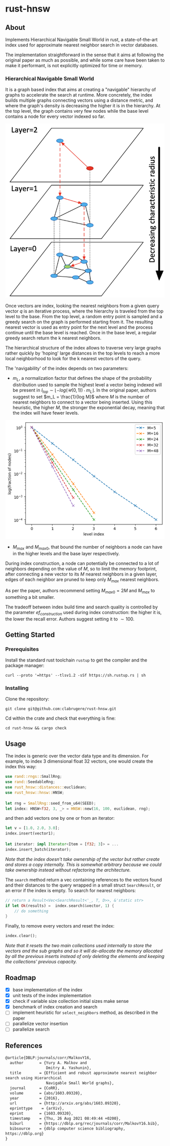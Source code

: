 # rust-hnsw

## About

Implements Hierarchical Navigable Small World in rust, a state-of-the-art index used for approximate nearest neighbor 
search in vector databases.

The implementation straightforward in the sense that it aims at following the original paper as much as possible, and 
while some care have been taken to make it performant, is not explicitly optimized for time or memory.

### Hierarchical Navigable Small World

It is a graph based index that aims at creating a "navigable" hierarchy of graphs to accelerate the search at runtime. 
More concretely, the index builds multiple graphs connecting vectors using a distance metric, and where the graph's density 
is decreasing the higher it is in the hierarchy. At the top level, the graph contains very few nodes while the base 
level contains a node for every vector indexed so far.

![alt text](assets/hnsw.png)

Once vectors are index, looking the nearest neighbors from a given query vector $q$ is an iterative process, where
the hierarchy is traveled from the top level to the base. From the top level, a random entry point is sampled and a 
greedy search on the graph is performed starting from it. The resulting nearest vector is used as entry point for the 
next level and the process continue until the base level is reached. Once in the base level, a regular greedy search 
return the k nearest neighbors.

The hierarchical structure of the index allows to traverse very large graphs rather quickly by 'hoping' large distances 
in the top levels to reach a more local neighborhood to look for the k nearest vectors of the query.

The 'navigability' of the index depends on two parameters:
- $m_L$, a normalization factor that defines the shape of the probability distribution used to sample the highest level a vector being indexed will be present in $l_{top} \sim \lfloor -log(\mathcal{U}(0,1)) \cdot m_L \rfloor$. In the original paper, authors suggest to set $m_L = \frac{1}{log M}$ where $M$ is the number of nearest neighbors to connect to a vector being inserted. Using this heuristic, the higher $M$, the stronger the exponential decay, meaning that the index will have fewer levels.

![alt text](assets/level_sampling.png)

- $M_{max}$ and $M_{max0}$, that bound the number of neighbors a node can have in the higher levels and the base layer respectively. 

During index construction, a node can potentially be connected to a lot of neighbors depending on the value of $M$, so to limit the memory footprint, after connecting a new vector to its $M$ nearest neighbors in a given layer, edges of each neighbor are pruned to keep only $M_{max}$ nearest neighbors.

As per the paper, authors recommend setting $M_{max0} = 2M$ and $M_{max}$ to something a bit smaller.

The tradeoff between index build time and search quality is controlled by the parameter $ef_{construction}$ used during index construction: the higher it is, the lower the recall error. Authors suggest setting it to $\sim 100$.

## Getting Started

### Prerequisites

Install the standard rust toolchain `rustup` to get the compiler and the package manager:

```
curl --proto '=https' --tlsv1.2 -sSf https://sh.rustup.rs | sh
```

### Installing

Clone the repository:

```
git clone git@github.com:clabrugere/rust-hnsw.git
```

Cd within the crate and check that everything is fine:

```
cd rust-hnsw && cargo check
```

## Usage

The index is generic over the vector data type and its dimension. For example, to index 3 dimensional float 32 vectors, 
one would create the index this way:

```rust
use rand::rngs::SmallRng;
use rand::SeedableRng;
use rust_hnsw::distances::euclidean;
use rust_hnsw::hnsw::HNSW;

let rng = SmallRng::seed_from_u64(SEED);
let index: HNSW<f32, 3, _> = HNSW::new(16, 100, euclidean, rng);
```

and then add vectors one by one or from an iterator:

```rust
let v = [1.0, 2.0, 3.0];
index.insert(vector1);

let iterator: impl Iterator<Item = [f32; 3]> = ...
index.insert_batch(iterator);
```

_Note that the index doesn't take ownership of the vector but rather create and stores a copy internally. This is somewhat
arbitrary because we could take ownership instead without refactoring the architecture._

The `search` method return a vec containing references to the vectors found and their distances to the query wrapped 
in a small struct `SearchResult`, or an error if the index is empty. To search for nearest neighbors:

```rust
// return a Result<Vec<SearchResult<'_, T, D>>, &'static str> 
if let Ok(results) =  index.search(&vector, 1) {
    // do something
}
```

Finally, to remove every vectors and reset the index:

```rust
index.clear();
```

_Note that it resets the two main collections used internally to store the vectors and the sub graphs and so it will 
de-allocate the memory allocated by all the previous inserts instead of only deleting the elements and keeping the 
collections' previous capacity._

## Roadmap

- [x] base implementation of the index
- [x] unit tests of the index implementation
- [x] check if variable size collection initial sizes make sense
- [x] benchmark of index creation and search
- [ ] implement heuristic for `select_neighbors` method, as described in the paper
- [ ] parallelize vector insertion
- [ ] parallelize search

## References

```bibtext
@article{DBLP:journals/corr/MalkovY16,
  author       = {Yury A. Malkov and
                  Dmitry A. Yashunin},
  title        = {Efficient and robust approximate nearest neighbor search using Hierarchical
                  Navigable Small World graphs},
  journal      = {CoRR},
  volume       = {abs/1603.09320},
  year         = {2016},
  url          = {http://arxiv.org/abs/1603.09320},
  eprinttype    = {arXiv},
  eprint       = {1603.09320},
  timestamp    = {Thu, 26 Aug 2021 08:49:44 +0200},
  biburl       = {https://dblp.org/rec/journals/corr/MalkovY16.bib},
  bibsource    = {dblp computer science bibliography, https://dblp.org}
}
```
